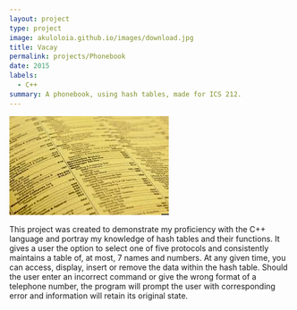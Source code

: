 ```yaml
---
layout: project
type: project
image: akuloloia.github.io/images/download.jpg
title: Vacay
permalink: projects/Phonebook
date: 2015
labels:
  - C++
summary: A phonebook, using hash tables, made for ICS 212.
---
```


<img class="ui medium right floated rounded image" src="../images/download.jpg">

This project was created to demonstrate my proficiency with the C++ language and portray my knowledge of hash tables and their functions. It gives a user the option to select one of five protocols and consistently maintains a table of, at most, 7 names and numbers.  At any given time, you can access, display, insert or remove the data within the hash table.  Should the user enter an incorrect command or give the wrong format of a telephone number, the program will prompt the user with corresponding error and information will retain its original state.
